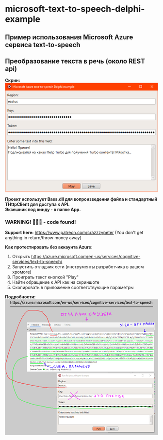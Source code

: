 # microsoft-text-to-speech-delphi-example
## Пример использования Microsoft Azure сервиса text-to-speech 
## Преобразование текста в речь (около REST api)

**Скрин:**   
![scr](scr.png)

**Проект использует Bass.dll для вопроизведения файла и стандартный THttpClient для доступа к API.**  
**Экзешник под винду - в папке App.**  
### WARNING! 💩💩💩 - code found!  

**Support here:** https://www.patreon.com/crazzzypeter (You don't get anything in return/throw money away)

**Как протестировать без аккаунта Azure:**
1) Открыть https://azure.microsoft.com/en-us/services/cognitive-services/text-to-speech/
2) Запустить отладчик сети (инструменты разработчика в вашем хромоге)
3) Проиграть текст кнопкой "Play"
4) Найти обращение к API как на скриншоте
5) Скопировать в приложение соответствующие параметры

**Подробности:**    
![test](test.png)

